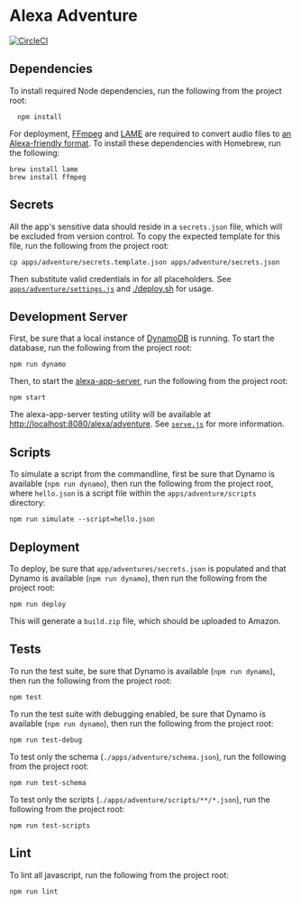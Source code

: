# Alexa Adventure

[![CircleCI](https://circleci.com/gh/nickcherry/alexa-adventure.svg?style=svg&circle-token=180458eacd17b82c3e21349e45c22f44e1a76eb2)](https://circleci.com/gh/nickcherry/alexa-adventure)

## Dependencies

To install required Node dependencies, run the following from the project root:

```shell
  npm install
```

For deployment, [FFmpeg](https://ffmpeg.org/) and [LAME](http://lame.sourceforge.net/) are required to convert audio files to [an Alexa-friendly format](https://developer.amazon.com/public/solutions/alexa/alexa-skills-kit/docs/speech-synthesis-markup-language-ssml-reference#audio). To install these dependencies with Homebrew, run the following:

```shell
brew install lame
brew install ffmpeg
```

## Secrets

All the app's sensitive data should reside in a `secrets.json` file, which will be excluded from version control. To copy the expected template for this file, run the following from the project root:

```shell
cp apps/adventure/secrets.template.json apps/adventure/secrets.json
```

Then substitute valid credentials in for all placeholders. See [`apps/adventure/settings.js`](apps/adventure/settings.js) and [./deploy.sh](deploy.sh) for usage.


## Development Server

First, be sure that a local instance of [DynamoDB](https://github.com/Medium/local-dynamo) is running. To start the database, run the following from the project root:

```shell
npm run dynamo
```

Then, to start the [alexa-app-server](https://github.com/matt-kruse/alexa-app-server), run the following from the project root:

```shell
npm start
```

The alexa-app-server testing utility will be available at [http://localhost:8080/alexa/adventure](http://localhost:8080/alexa/adventure). See [`serve.js`](serve.js) for more information.

## Scripts

To simulate a script from the commandline, first be sure that Dynamo is available (`npm run dynamo`), then run the following from the project root, where `hello.json` is a script file within the `apps/adventure/scripts` directory:

```shell
npm run simulate --script=hello.json
```

## Deployment

To deploy, be sure that `app/adventures/secrets.json` is populated and that Dynamo is available (`npm run dynamo`), then run the following from the project root:

```shell
npm run deploy
```

This will generate a `build.zip` file, which should be uploaded to Amazon.

## Tests

To run the test suite, be sure that Dynamo is available (`npm run dynamo`), then run the following from the project root:

```shell
npm test
```

To run the test suite with debugging enabled, be sure that Dynamo is available (`npm run dynamo`), then run the following from the project root:

```shell
npm run test-debug
```

To test only the schema (`./apps/adventure/schema.json`), run the following from the project root:

```shell
npm run test-schema
```

To test only the scripts (`./apps/adventure/scripts/**/*.json`), run the following from the project root:

```shell
npm run test-scripts
```

## Lint

To lint all javascript, run the following from the project root:

```shell
npm run lint
```

